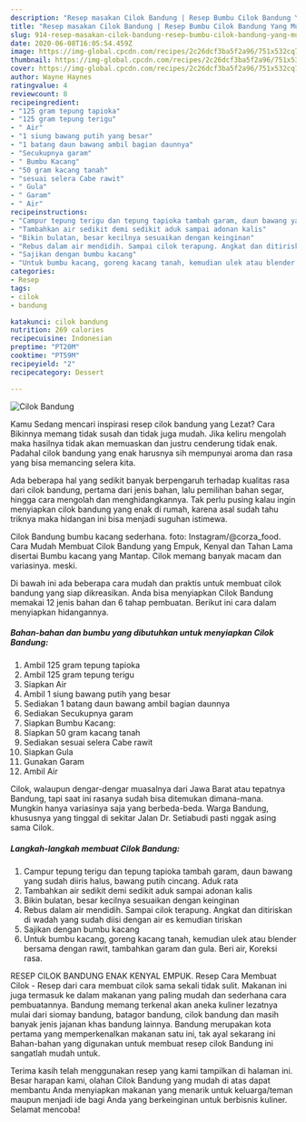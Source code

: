 ```yaml
---
description: "Resep masakan Cilok Bandung | Resep Bumbu Cilok Bandung Yang Mudah Dan Praktis"
title: "Resep masakan Cilok Bandung | Resep Bumbu Cilok Bandung Yang Mudah Dan Praktis"
slug: 914-resep-masakan-cilok-bandung-resep-bumbu-cilok-bandung-yang-mudah-dan-praktis
date: 2020-06-08T16:05:54.459Z
image: https://img-global.cpcdn.com/recipes/2c26dcf3ba5f2a96/751x532cq70/cilok-bandung-foto-resep-utama.jpg
thumbnail: https://img-global.cpcdn.com/recipes/2c26dcf3ba5f2a96/751x532cq70/cilok-bandung-foto-resep-utama.jpg
cover: https://img-global.cpcdn.com/recipes/2c26dcf3ba5f2a96/751x532cq70/cilok-bandung-foto-resep-utama.jpg
author: Wayne Haynes
ratingvalue: 4
reviewcount: 8
recipeingredient:
- "125 gram tepung tapioka"
- "125 gram tepung terigu"
- " Air"
- "1 siung bawang putih yang besar"
- "1 batang daun bawang ambil bagian daunnya"
- "Secukupnya garam"
- " Bumbu Kacang"
- "50 gram kacang tanah"
- "sesuai selera Cabe rawit"
- " Gula"
- " Garam"
- " Air"
recipeinstructions:
- "Campur tepung terigu dan tepung tapioka tambah garam, daun bawang yang sudah diiris halus, bawang putih cincang. Aduk rata"
- "Tambahkan air sedikit demi sedikit aduk sampai adonan kalis"
- "Bikin bulatan, besar kecilnya sesuaikan dengan keinginan"
- "Rebus dalam air mendidih. Sampai cilok terapung. Angkat dan ditiriskan di wadah yang sudah diisi dengan air es kemudian tiriskan"
- "Sajikan dengan bumbu kacang"
- "Untuk bumbu kacang, goreng kacang tanah, kemudian ulek atau blender bersama dengan rawit, tambahkan garam dan gula. Beri air, Koreksi rasa."
categories:
- Resep
tags:
- cilok
- bandung

katakunci: cilok bandung 
nutrition: 269 calories
recipecuisine: Indonesian
preptime: "PT20M"
cooktime: "PT59M"
recipeyield: "2"
recipecategory: Dessert

---
```



![Cilok Bandung](https://img-global.cpcdn.com/recipes/2c26dcf3ba5f2a96/751x532cq70/cilok-bandung-foto-resep-utama.jpg)

Kamu Sedang mencari inspirasi resep cilok bandung yang Lezat? Cara Bikinnya memang tidak susah dan tidak juga mudah. Jika keliru mengolah maka hasilnya tidak akan memuaskan dan justru cenderung tidak enak. Padahal cilok bandung yang enak harusnya sih mempunyai aroma dan rasa yang bisa memancing selera kita.

Ada beberapa hal yang sedikit banyak berpengaruh terhadap kualitas rasa dari cilok bandung, pertama dari jenis bahan, lalu pemilihan bahan segar, hingga cara mengolah dan menghidangkannya. Tak perlu pusing kalau ingin menyiapkan cilok bandung yang enak di rumah, karena asal sudah tahu triknya maka hidangan ini bisa menjadi suguhan istimewa.

Cilok Bandung bumbu kacang sederhana. foto: Instagram/@corza_food. Cara Mudah Membuat Cilok Bandung yang Empuk, Kenyal dan Tahan Lama disertai Bumbu kacang yang Mantap. Cilok memang banyak macam dan variasinya. meski.


Di bawah ini ada beberapa cara mudah dan praktis untuk membuat cilok bandung yang siap dikreasikan. Anda bisa menyiapkan Cilok Bandung memakai 12 jenis bahan dan 6 tahap pembuatan. Berikut ini cara dalam menyiapkan hidangannya.

<!--inarticleads1-->

##### Bahan-bahan dan bumbu yang dibutuhkan untuk menyiapkan Cilok Bandung:

1. Ambil 125 gram tepung tapioka
1. Ambil 125 gram tepung terigu
1. Siapkan  Air
1. Ambil 1 siung bawang putih yang besar
1. Sediakan 1 batang daun bawang ambil bagian daunnya
1. Sediakan Secukupnya garam
1. Siapkan  Bumbu Kacang:
1. Siapkan 50 gram kacang tanah
1. Sediakan sesuai selera Cabe rawit
1. Siapkan  Gula
1. Gunakan  Garam
1. Ambil  Air


Cilok, walaupun dengar-dengar muasalnya dari Jawa Barat atau tepatnya Bandung, tapi saat ini rasanya sudah bisa ditemukan dimana-mana. Mungkin hanya variasinya saja yang berbeda-beda. Warga Bandung, khususnya yang tinggal di sekitar Jalan Dr. Setiabudi pasti nggak asing sama Cilok. 

<!--inarticleads2-->

##### Langkah-langkah membuat Cilok Bandung:

1. Campur tepung terigu dan tepung tapioka tambah garam, daun bawang yang sudah diiris halus, bawang putih cincang. Aduk rata
1. Tambahkan air sedikit demi sedikit aduk sampai adonan kalis
1. Bikin bulatan, besar kecilnya sesuaikan dengan keinginan
1. Rebus dalam air mendidih. Sampai cilok terapung. Angkat dan ditiriskan di wadah yang sudah diisi dengan air es kemudian tiriskan
1. Sajikan dengan bumbu kacang
1. Untuk bumbu kacang, goreng kacang tanah, kemudian ulek atau blender bersama dengan rawit, tambahkan garam dan gula. Beri air, Koreksi rasa.


RESEP CILOK BANDUNG ENAK KENYAL EMPUK. Resep Cara Membuat Cilok - Resep dari cara membuat cilok sama sekali tidak sulit. Makanan ini juga termasuk ke dalam makanan yang paling mudah dan sederhana cara pembuatannya. Bandung memang terkenal akan aneka kuliner lezatnya mulai dari siomay bandung, batagor bandung, cilok bandung dan masih banyak jenis jajanan khas bandung lainnya. Bandung merupakan kota pertama yang memperkenalkan makanan satu ini, tak ayal sekarang ini Bahan-bahan yang digunakan untuk membuat resep cilok Bandung ini sangatlah mudah untuk. 

Terima kasih telah menggunakan resep yang kami tampilkan di halaman ini. Besar harapan kami, olahan Cilok Bandung yang mudah di atas dapat membantu Anda menyiapkan makanan yang menarik untuk keluarga/teman maupun menjadi ide bagi Anda yang berkeinginan untuk berbisnis kuliner. Selamat mencoba!
